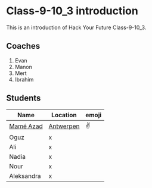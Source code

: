 # Class-9-10_3 introduction

This is an introduction of Hack Your Future Class-9-10_3.

## Coaches
1. Evan
2. Manon
3. Mert
4. Ibrahim

## Students

| Name       | Location   | emoji |
| -----------|------------| ------|
| [Mamé Azad](./mame.md)  |[Antwerpen](https://en.wikipedia.org/wiki/Antwerp) | :v:|
| Oguz       | x          |       |
| Ali        | x          |       |
| Nadia      | x          |       |
| Nour       | x          |       |
| Aleksandra | x          |       |




